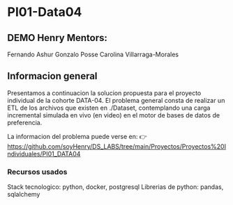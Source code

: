 # PI01-Data04
## DEMO Henry Mentors:
Fernando Ashur
Gonzalo Posse
Carolina Villarraga-Morales

## Informacion general
Presentamos a continuacion la solucion propuesta para el proyecto individual de la cohorte DATA-04.
El problema general consta de realizar un ETL de los archivos que existen en ./Dataset, contemplando una carga incremental simulada en vivo (en video) en el motor de bases de datos de preferencia.

La informacion del problema puede verse en:
👉 https://github.com/soyHenry/DS_LABS/tree/main/Proyectos/Proyectos%20Individuales/PI01_DATA04

### Recursos usados
Stack tecnologico: python, docker, postgresql
Librerias de python: pandas, sqlalchemy

###